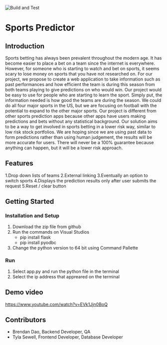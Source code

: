 ![Build and Test](https://github.com/drphamwit/SE-SampleGithubRepo/workflows/Build%20and%20Test/badge.svg)

# Sports Predictor

## Introduction

Sports betting has always been prevalent throughout the modern age. It has become easier to place a bet on a team since the internet is everywhere. However, for someone who is starting to watch and bet on sports, it seems scary to lose money on sports that you have not researched on. 
For our project, we propose to create a web application to take information such as past performances and how efficient the team is during this season from both teams playing to give predictions on who would win. Our project would be easy to use for people who are starting to learn the sport. Simply put, the information needed is how good the teams are during the season. We could do all four major sports in the US, but we are focusing on football with the potential to expand to the other major sports. 
Our project is different from other sports prediction apps because other apps have users making predictions and bets without any statistical background. Our solution aims to be a way to get involved in sports betting in a lower risk way, similar to low risk stock portfolios. We are hoping since we are using past data to form predictions rather than using human judgement, the results will be more accurate for users. There will never be a 100% guarantee because anything can happen, but it will be a lower risk approach.


## Features
1.Drop down lists of teams
2.External linking 
3.Eventually an option to switch sports
4.Displays the prediction results only after user submits the request
5.Reset / clear button 


## Getting Started
### Installation and Setup
1. Download the zip file from github
2. Run the commands on Visual Studios
    - pip install flask
    - pip install pyodbc
3. Change the python version to 64 bit using Command Pallette
### Run
1. Select app.py and run the python file in the terminal
2. Select the ip address that appreared on the terminal

## Demo video
https://www.youtube.com/watch?v=EVk1Jjn0BoQ

## Contributors

* Brendan Dao, Backend Developer, QA
* Tyla Sewell, Frontend Developer, Database Developer

